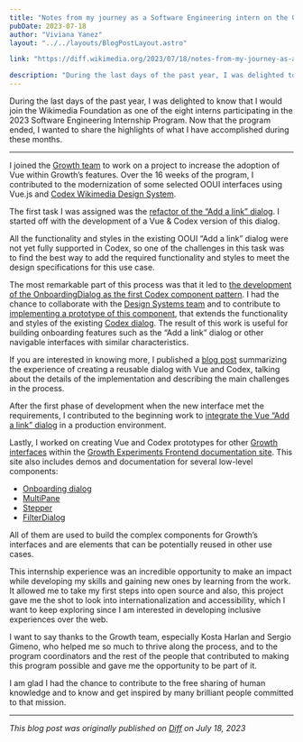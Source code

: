 ```yaml
---
title: "Notes from my journey as a Software Engineering intern on the Growth team"
pubDate: 2023-07-18
author: "Viviana Yanez"
layout: "../../layouts/BlogPostLayout.astro"

link: "https://diff.wikimedia.org/2023/07/18/notes-from-my-journey-as-a-software-engineering-intern-on-the-growth-team/"

description: "During the last days of the past year, I was delighted to know that I would join the Wikimedia Foundation as one of the eight interns participating in the 2023 Software Engineering Internship Program. Now that the program ended, I wanted to share the highlights of what I have accomplished during these months."
---
```


During the last days of the past year, I was delighted to know that I would join the Wikimedia Foundation as one of the eight interns participating in the 2023 Software Engineering Internship Program. Now that the program ended, I wanted to share the highlights of what I have accomplished during these months.

---

I joined the [Growth team](https://www.mediawiki.org/wiki/Growth) to work on a project to increase the adoption of Vue within Growth’s features. Over the 16 weeks of the program, I contributed to the modernization of some selected OOUI interfaces using Vue.js and [Codex Wikimedia Design System](https://doc.wikimedia.org/codex/main/).

The first task I was assigned was the [refactor of the “Add a link” dialog](https://phabricator.wikimedia.org/T329037). I started off with the development of a Vue & Codex version of this dialog.

All the functionality and styles in the existing OOUI “Add a link” dialog were not yet fully supported in Codex, so one of the challenges in this task was to find the best way to add the required functionality and styles to meet the design specifications for this use case.

The most remarkable part of this process was that it led to [the development of the OnboardingDialog as the first Codex component pattern](https://phabricator.wikimedia.org/T336270). I had the chance to collaborate with the [Design Systems team](https://www.mediawiki.org/wiki/Design_Systems_Team) and to contribute to [implementing a prototype of this component](https://phabricator.wikimedia.org/T336270), that extends the functionality and styles of the existing [Codex dialog](https://doc.wikimedia.org/codex/main/components/demos/dialog.html). The result of this work is useful for building onboarding features such as the “Add a link” dialog or other navigable interfaces with similar characteristics.

If you are interested in knowing more, I published a [blog post](https://diff.wikimedia.org/2023/06/13/how-to-create-your-own-reusable-dialog-with-codex/) summarizing the experience of creating a reusable dialog with Vue and Codex, talking about the details of the implementation and describing the main challenges in the process.

After the first phase of development when the new interface met the requirements, I contributed to the beginning work to [integrate the Vue “Add a link” dialog](https://phabricator.wikimedia.org/T335568) in a production environment.

Lastly, I worked on creating Vue and Codex prototypes for other [Growth interfaces](https://phabricator.wikimedia.org/T329033) within the [Growth Experiments Frontend documentation site](https://doc.wikimedia.org/GrowthExperiments/master/js/frontend/). This site also includes demos and documentation for several low-level components:

- [Onboarding dialog](https://doc.wikimedia.org/GrowthExperiments/master/js/frontend/demos/onboarding-dialog.html)
- [MultiPane](https://doc.wikimedia.org/GrowthExperiments/master/js/frontend/demos/multi-pane.html)
- [Stepper](https://doc.wikimedia.org/GrowthExperiments/master/js/frontend/demos/onboarding-stepper.html)
- [FilterDialog](https://doc.wikimedia.org/GrowthExperiments/master/js/frontend/demos/filter-dialog.html)

All of them are used to build the complex components for Growth’s interfaces and are elements that can be potentially reused in other use cases.

This internship experience was an incredible opportunity to make an impact while developing my skills and gaining new ones by learning from the work. It allowed me to take my first steps into open source and also, this project gave me the shot to look into internationalization and accessibility, which I want to keep exploring since I am interested in developing inclusive experiences over the web.

I want to say thanks to the Growth team, especially Kosta Harlan and Sergio Gimeno, who helped me so much to thrive along the process, and to the program coordinators and the rest of the people that contributed to making this program possible and gave me the opportunity to be part of it.

I am glad I had the chance to contribute to the free sharing of human knowledge and to know and get inspired by many brilliant people committed to that mission.

---

_This blog post was originally published on [Diff](https://diff.wikimedia.org/2023/07/18/notes-from-my-journey-as-a-software-engineering-intern-on-the-growth-team/) on July 18, 2023_
